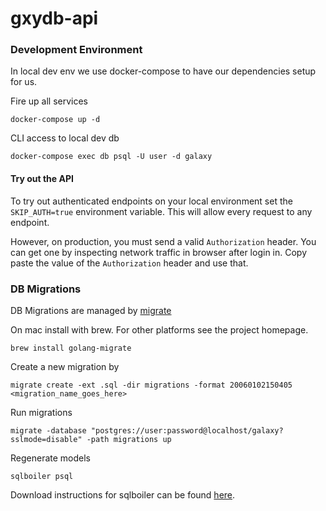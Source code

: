 # gxydb-api


### Development Environment
In local dev env we use docker-compose to have our dependencies setup for us.

Fire up all services
```shell script
docker-compose up -d
```


CLI access to local dev db
```shell script
docker-compose exec db psql -U user -d galaxy
```

#### Try out the API
To try out authenticated endpoints on your local environment set the `SKIP_AUTH=true` environment variable.
This will allow every request to any endpoint.

However, on production, you must send a valid `Authorization` header.
You can get one by inspecting network traffic in browser after login in. 
Copy paste the value of the `Authorization` header and use that.


### DB Migrations

DB Migrations are managed by [migrate](https://github.com/golang-migrate/migrate)

On mac install with brew. For other platforms see the project homepage.
```shell script
brew install golang-migrate
```

Create a new migration by
```shell script
migrate create -ext .sql -dir migrations -format 20060102150405 <migration_name_goes_here>
```

Run migrations
```shell script
migrate -database "postgres://user:password@localhost/galaxy?sslmode=disable" -path migrations up
```

Regenerate models

```shell script
sqlboiler psql
```

Download instructions for sqlboiler can be found [here](https://github.com/volatiletech/sqlboiler#download).

